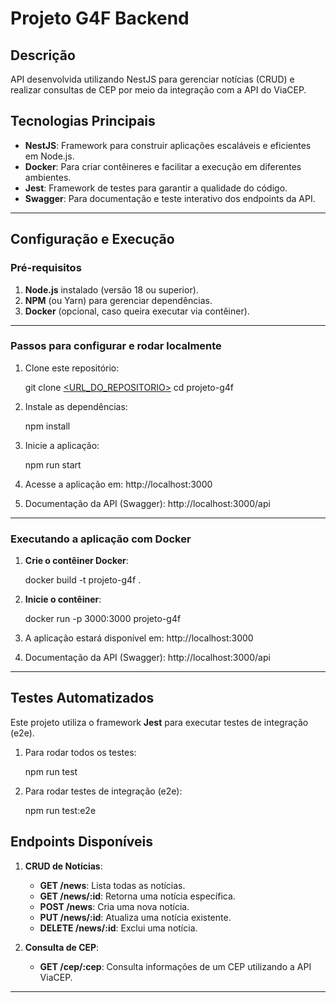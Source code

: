 # Projeto G4F Backend

## Descrição
API desenvolvida utilizando NestJS para gerenciar notícias (CRUD) e realizar consultas de CEP por meio da integração com a API do ViaCEP.

## Tecnologias Principais
- **NestJS**: Framework para construir aplicações escaláveis e eficientes em Node.js.
- **Docker**: Para criar contêineres e facilitar a execução em diferentes ambientes.
- **Jest**: Framework de testes para garantir a qualidade do código.
- **Swagger**: Para documentação e teste interativo dos endpoints da API.

---

## Configuração e Execução

### Pré-requisitos
1. **Node.js** instalado (versão 18 ou superior).
2. **NPM** (ou Yarn) para gerenciar dependências.
3. **Docker** (opcional, caso queira executar via contêiner).

---

### Passos para configurar e rodar localmente

1. Clone este repositório:

   git clone [<URL_DO_REPOSITORIO>](https://github.com/fguilherme12/backend-g4f.git)
   cd projeto-g4f

2. Instale as dependências:

   npm install

3. Inicie a aplicação:

   npm run start

4. Acesse a aplicação em:
   http://localhost:3000

5. Documentação da API (Swagger):
   http://localhost:3000/api

---

### Executando a aplicação com Docker

1. **Crie o contêiner Docker**:

   docker build -t projeto-g4f .

2. **Inicie o contêiner**:

   docker run -p 3000:3000 projeto-g4f

3. A aplicação estará disponível em:
   http://localhost:3000

4. Documentação da API (Swagger):
   http://localhost:3000/api

---

## Testes Automatizados

Este projeto utiliza o framework **Jest** para executar testes de integração (e2e).

1. Para rodar todos os testes:

   npm run test

2. Para rodar testes de integração (e2e):

   npm run test:e2e


## Endpoints Disponíveis

1. **CRUD de Notícias**:
   - **GET /news**: Lista todas as notícias.
   - **GET /news/:id**: Retorna uma notícia específica.
   - **POST /news**: Cria uma nova notícia.
   - **PUT /news/:id**: Atualiza uma notícia existente.
   - **DELETE /news/:id**: Exclui uma notícia.

2. **Consulta de CEP**:
   - **GET /cep/:cep**: Consulta informações de um CEP utilizando a API ViaCEP.

---